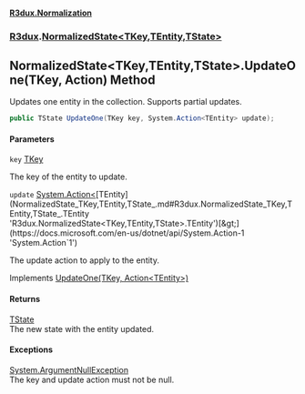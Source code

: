 #### [R3dux.Normalization](R3dux.Normalization.md 'R3dux.Normalization')
### [R3dux](R3dux.Normalization.md#R3dux 'R3dux').[NormalizedState&lt;TKey,TEntity,TState&gt;](NormalizedState_TKey,TEntity,TState_.md 'R3dux.NormalizedState<TKey,TEntity,TState>')

## NormalizedState<TKey,TEntity,TState>.UpdateOne(TKey, Action<TEntity>) Method

Updates one entity in the collection. Supports partial updates.

```csharp
public TState UpdateOne(TKey key, System.Action<TEntity> update);
```
#### Parameters

<a name='R3dux.NormalizedState_TKey,TEntity,TState_.UpdateOne(TKey,System.Action_TEntity_).key'></a>

`key` [TKey](NormalizedState_TKey,TEntity,TState_.md#R3dux.NormalizedState_TKey,TEntity,TState_.TKey 'R3dux.NormalizedState<TKey,TEntity,TState>.TKey')

The key of the entity to update.

<a name='R3dux.NormalizedState_TKey,TEntity,TState_.UpdateOne(TKey,System.Action_TEntity_).update'></a>

`update` [System.Action&lt;](https://docs.microsoft.com/en-us/dotnet/api/System.Action-1 'System.Action`1')[TEntity](NormalizedState_TKey,TEntity,TState_.md#R3dux.NormalizedState_TKey,TEntity,TState_.TEntity 'R3dux.NormalizedState<TKey,TEntity,TState>.TEntity')[&gt;](https://docs.microsoft.com/en-us/dotnet/api/System.Action-1 'System.Action`1')

The update action to apply to the entity.

Implements [UpdateOne(TKey, Action&lt;TEntity&gt;)](INormalizedStateCollectionMethods_TKey,TEntity,TState_.UpdateOne(TKey,Action_TEntity_).md 'R3dux.INormalizedStateCollectionMethods<TKey,TEntity,TState>.UpdateOne(TKey, System.Action<TEntity>)')

#### Returns
[TState](NormalizedState_TKey,TEntity,TState_.md#R3dux.NormalizedState_TKey,TEntity,TState_.TState 'R3dux.NormalizedState<TKey,TEntity,TState>.TState')  
The new state with the entity updated.

#### Exceptions

[System.ArgumentNullException](https://docs.microsoft.com/en-us/dotnet/api/System.ArgumentNullException 'System.ArgumentNullException')  
The key and update action must not be null.